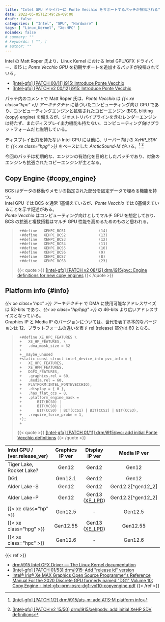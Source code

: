 ```yaml
---
title: "Intel GPU ドライバーに Ponte Vecchio をサポートするパッチが投稿される"
date: 2022-05-05T12:49:26+09:00
draft: false
categories: [ "Intel", "GPU", "Hardware" ]
tags: [ "Linux_Kernel", "Xe-HPC" ]
noindex: false
# summary: ""
# keywords: [ "", ]
# author: ""
---
```


Intel の Matt Roper 氏より、Linux Kernel における Intel GPU/GFX ドライバー、i915 に *Ponte Vecchio GPU* を初期サポートを追加するパッチが投稿されている。  

 * [[Intel-gfx] [PATCH 00/11] i915: Introduce Ponte Vecchio](https://lists.freedesktop.org/archives/intel-gfx/2022-May/296862.html)
 * [[Intel-gfx] [PATCH v2 00/12] i915: Introduce Ponte Vecchio](https://lists.freedesktop.org/archives/intel-gfx/2022-May/297296.html)

パッチ内のコメントで Matt Roper 氏は、*Ponte Vecchio* は *{{< xe class="hpc" >}} アーキテクチャ* に基づいたコンピューティング向け GPU であり、コンピューティングエンジンと拡張されたコピーエンジン (BCS, blitting {copy} engine) を備えるが、ジオメトリパイプラインを含むレンダーエンジンは持たず、またディスプレイ出力機能も持たない、コンピューティング向けプラットフォームだと説明している。  

ディスプレイ出力を持たない Intel GPU には他に、サーバー向けの *XeHP_SDV* と *{{< xe class="hpg" >}}* をベースにした *ArcticSound-M* がいる。[^ats_m] [^xehp_sdv]  

[^ats_m]: [[Intel-gfx] [PATCH 1/2] drm/i915/ats-m: add ATS-M platform info](https://lists.freedesktop.org/archives/intel-gfx/2022-March/294043.html)
[^xehp_sdv]: [[Intel-gfx] [PATCH v2 15/50] drm/i915/xehpsdv: add initial XeHP SDV definitions](https://lists.freedesktop.org/archives/intel-gfx/2021-July/271840.html)

今回のパッチは初期的な、エンジンの有効化を目的としたパッチであり、対象のエンジンも拡張されたコピーエンジンが主となる。  

## Copy Engine {#copy_engine}
BCS はデータの移動やメモリの指定された部分を固定データで埋める機能を持つ。  
Intel GPU では BCS を通常 1基備えているが、*Ponte Vecchio* では 8基備えていることを示す記述がある。  
*Ponte Vecchio* はコンピューティング向けとしてマルチ GPU を想定しており、BCS の拡張と複数搭載はマルチ GPU 性能を高めるためのものと思われる。  

 > 		+#define   XEHPC_BCS1				(14)
 > 		+#define   XEHPC_BCS2				(13)
 > 		+#define   XEHPC_BCS3				(12)
 > 		+#define   XEHPC_BCS4				(11)
 > 		+#define   XEHPC_BCS5				(10)
 > 		+#define   XEHPC_BCS6				(9)
 > 		+#define   XEHPC_BCS7				(8)
 > 		+#define   XEHPC_BCS8				(23)
 >
 > {{< quote >}} [[Intel-gfx] [PATCH v2 08/12] drm/i915/pvc: Engine definitions for new copy engines](https://lists.freedesktop.org/archives/intel-gfx/2022-May/297308.html) {{< /quote >}}

## Platform info {#info}

*{{< xe class="hpc" >}} アーキテクチャ* で DMA に使用可能なアドレスサイズは 52-bits であり、*{{< xe class="hp/hpg" >}}* の 46-bits より広いアドレスサイズとなっている。  
Graphics IP と Media IP のバージョンについては、世代を表す基本的なバージョンは 12、プラットフォームの違いを表す rel (release) 部分は 60 となる。  

 > 		+#define XE_HPC_FEATURES \
 > 		+	XE_HP_FEATURES, \
 > 		+	.dma_mask_size = 52
 > 		+
 > 		+__maybe_unused
 > 		+static const struct intel_device_info pvc_info = {
 > 		+	XE_HPC_FEATURES,
 > 		+	XE_HPM_FEATURES,
 > 		+	DGFX_FEATURES,
 > 		+	.graphics.rel = 60,
 > 		+	.media.rel = 60,
 > 		+	PLATFORM(INTEL_PONTEVECCHIO),
 > 		+	.display = { 0 },
 > 		+	.has_flat_ccs = 0,
 > 		+	.platform_engine_mask =
 > 		+		BIT(BCS0) |
 > 		+		BIT(VCS0) |
 > 		+		BIT(CCS0) | BIT(CCS1) | BIT(CCS2) | BIT(CCS3),
 > 		+	.require_force_probe = 1,
 > 		+};
 > 		+
 >
 > {{< quote >}} [[Intel-gfx] [PATCH 01/11] drm/i915/pvc: add initial Ponte Vecchio definitions](https://lists.freedesktop.org/archives/intel-gfx/2022-May/296869.html) {{< /quote >}}

| Intel GPU / (ver.release_ver) | Graphics IP ver | Display IP ver | Media IP ver |
| :-- | :--: | :--: | :--: |
| Tiger Lake,<br>Rocket Lake? | Gen12 | Gen12 | Gen12 |
| DG1 | Gen12.1 | Gen12 | Gen12 |
| Alder Lake-S | Gen12 | Gen12 | Gen12.2[^gen12_2] |
| Alder Lake-P | Gen12 | Gen13<br>([XE_LPD](/tags/xe_lpd)) | Gen12.2[^gen12_2] |
| {{< xe class="hp" >}} | Gen12.5 | - | Gen12.5 |
| {{< xe class="hpg" >}} | Gen12.55 | Gen13<br>([XE_LPD](/tags/xe_lpd)) | Gen12.55 |
| {{< xe class="hpc" >}} | Gen12.6 | - | Gen12.6 |


{{< ref >}}
 * [drm/i915 Intel GFX Driver — The Linux Kernel documentation](https://01.org/linuxgraphics/gfx-docs/drm/gpu/i915.html)
 * [[Intel-gfx] [PATCH 01/53] drm/i915: Add "release id" version](https://lists.freedesktop.org/archives/intel-gfx/2021-July/270870.html)
 * [Intel® Iris® Xe MAX Graphics Open Source Programmer's Reference Manual For the 2020 Discrete GPU formerly named "DG1" Volume 10: Copy Engine - intel-gfx-prm-osrc-dg1-vol10-copyengine.pdf](https://01.org/sites/default/files/documentation/intel-gfx-prm-osrc-dg1-vol10-copyengine.pdf)
{{< /ref  >}}
